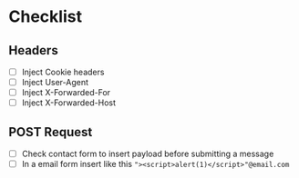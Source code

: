 # Checklist

## Headers

- [ ] Inject Cookie headers
- [ ] Inject User-Agent
- [ ] Inject X-Forwarded-For
- [ ] Inject X-Forwarded-Host

## POST Request

- [ ] Check contact form to insert payload before submitting a message
- [ ] In a email form insert like this `"><script>alert(1)</script>"@email.com`